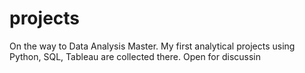 # projects
On the way to Data Analysis Master. My first  analytical projects using Python, SQL, Tableau are collected there. Open for discussin
